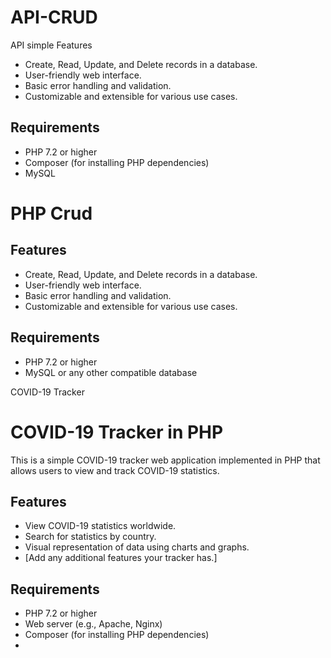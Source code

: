 # API-CRUD
API simple
Features

- Create, Read, Update, and Delete records in a database.
- User-friendly web interface.
- Basic error handling and validation.
- Customizable and extensible for various use cases.

## Requirements

- PHP 7.2 or higher
- Composer (for installing PHP dependencies)
- MySQL


# PHP Crud
## Features

- Create, Read, Update, and Delete records in a database.
- User-friendly web interface.
- Basic error handling and validation.
- Customizable and extensible for various use cases.

## Requirements

- PHP 7.2 or higher
- MySQL or any other compatible database


COVID-19 Tracker

# COVID-19 Tracker in PHP

This is a simple COVID-19 tracker web application implemented in PHP that allows users to view and track COVID-19 statistics.

## Features

- View COVID-19 statistics worldwide.
- Search for statistics by country.
- Visual representation of data using charts and graphs.
- [Add any additional features your tracker has.]

## Requirements

- PHP 7.2 or higher
- Web server (e.g., Apache, Nginx)
- Composer (for installing PHP dependencies)
-